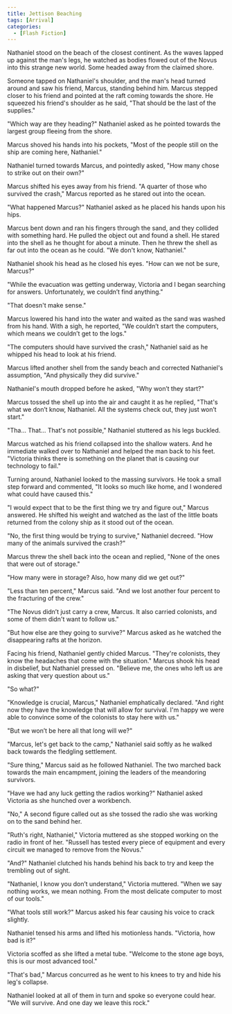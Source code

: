 ```yaml
---
title: Jettison Beaching
tags: [Arrival]
categories:
  - [Flash Fiction]
---
```

Nathaniel stood on the beach of the closest continent.  As the waves lapped up against the man's legs, he watched as bodies flowed out of the Novus into this strange new world.  Some headed away from the claimed shore.

Someone tapped on Nathaniel's shoulder, and the man's head turned around and saw his friend, Marcus, standing behind him.  Marcus stepped closer to his friend and pointed at the raft coming towards the shore.<!-- more -->  He squeezed his friend's shoulder as he said, "That should be the last of the supplies."

"Which way are they heading?"  Nathaniel asked as he pointed towards the largest group fleeing from the shore.

Marcus shoved his hands into his pockets, "Most of the people still on the ship are coming here, Nathaniel."

Nathaniel turned towards Marcus, and pointedly asked, "How many chose to strike out on their own?"

Marcus shifted his eyes away from his friend.  "A quarter of those who survived the crash," Marcus reported as he stared out into the ocean.

"What happened Marcus?"  Nathaniel asked as he placed his hands upon his hips.

Marcus bent down and ran his fingers through the sand, and they collided with something hard.  He pulled the object out and found a shell.  He stared into the shell as he thought for about a minute.  Then he threw the shell as far out into the ocean as he could.  "We don't know, Nathaniel."

Nathaniel shook his head as he closed his eyes.  "How can we not be sure, Marcus?"

"While the evacuation was getting underway, Victoria and I began searching for answers.  Unfortunately, we couldn’t find anything."

"That doesn't make sense."

Marcus lowered his hand into the water and waited as the sand was washed from his hand.  With a sigh, he reported, "We couldn’t start the computers, which means we couldn’t get to the logs."

"The computers should have survived the crash," Nathaniel said as he whipped his head to look at his friend.

Marcus lifted another shell from the sandy beach and corrected Nathaniel's assumption, "And physically they did survive."

Nathaniel's mouth dropped before he asked, "Why won’t they start?"

Marcus tossed the shell up into the air and caught it as he replied, "That's what we don’t know, Nathaniel.  All the systems check out, they just won’t start."

"Tha... That... That's not possible," Nathaniel stuttered as his legs buckled.

Marcus watched as his friend collapsed into the shallow waters.  And he immediate walked over to Nathaniel and helped the man back to his feet.  "Victoria thinks there is something on the planet that is causing our technology to fail."

Turning around, Nathaniel looked to the massing survivors.  He took a small step forward and commented, "It looks so much like home, and I wondered what could have caused this."

"I would expect that to be the first thing we try and figure out," Marcus answered.  He shifted his weight and watched as the last of the little boats returned from the colony ship as it stood out of the ocean.

"No, the first thing would be trying to survive," Nathaniel decreed.  "How many of the animals survived the crash?"

Marcus threw the shell back into the ocean and replied, "None of the ones that were out of storage."

"How many were in storage?  Also, how many did we get out?"

"Less than ten percent," Marcus said.  "And we lost another four percent to the fracturing of the crew."

"The Novus didn’t just carry a crew, Marcus.  It also carried colonists, and some of them didn't want to follow us."

"But how else are they going to survive?" Marcus asked as he watched the disappearing rafts at the horizon.

Facing his friend, Nathaniel gently chided Marcus.  "They're colonists, they know the headaches that come with the situation."  Marcus shook his head in disbelief, but Nathaniel pressed on.  "Believe me, the ones who left us are asking that very question about us." 

"So what?" 

"Knowledge is crucial, Marcus," Nathaniel emphatically declared.  "And right now they have the knowledge that will allow for survival.  I'm happy we were able to convince some of the colonists to stay here with us." 

"But we won’t be here all that long will we?" 

"Marcus, let's get back to the camp," Nathaniel said softly as he walked back towards the fledgling settlement. 

"Sure thing," Marcus said as he followed Nathaniel.  The two marched back towards the main encampment, joining the leaders of the meandoring survivors. 

"Have we had any luck getting the radios working?" Nathaniel asked Victoria as she hunched over a workbench.

"No," A second figure called out as she tossed the radio she was working on to the sand behind her.

"Ruth's right, Nathaniel," Victoria muttered as she stopped working on the radio in front of her.  "Russell has tested every piece of equipment and every circuit we managed to remove from the Novus." 

"And?" Nathaniel clutched his hands behind his back to try and keep the trembling out of sight. 

"Nathaniel, I know you don’t understand," Victoria muttered.  "When we say nothing works, we mean nothing.  From the most delicate computer to most of our tools."

"What tools still work?"  Marcus asked his fear causing his voice to crack slightly.

Nathaniel tensed his arms and lifted his motionless hands.  "Victoria, how bad is it?" 

Victoria scoffed as she lifted a metal tube.  "Welcome to the stone age boys, this is our most advanced tool." 

"That's bad," Marcus concurred as he went to his knees to try and hide his leg's collapse.

Nathaniel looked at all of them in turn and spoke so everyone could hear.  "We will survive.  And one day we leave this rock."